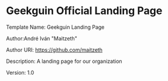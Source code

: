 # Geekguin Official Landing Page

Template Name: Geekguin Landing Page

Author:André Iván "Maitzeth"

Author URI: https://github.com/maitzeth

Description: A landing page for our organization

Version: 1.0

